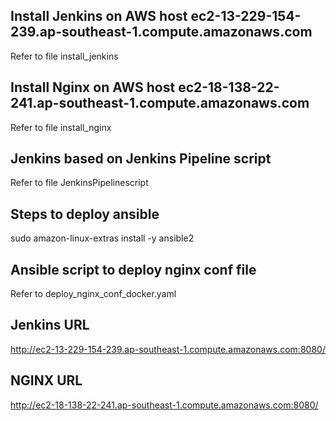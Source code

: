 ## Install Jenkins on AWS host ec2-13-229-154-239.ap-southeast-1.compute.amazonaws.com
Refer to file install_jenkins

## Install Nginx on AWS host ec2-18-138-22-241.ap-southeast-1.compute.amazonaws.com
Refer to file install_nginx

## Jenkins based on Jenkins Pipeline script
Refer to file JenkinsPipelinescript

## Steps to deploy ansible 
sudo amazon-linux-extras install -y ansible2

## Ansible script to deploy nginx conf file
Refer to deploy_nginx_conf_docker.yaml

## Jenkins URL
http://ec2-13-229-154-239.ap-southeast-1.compute.amazonaws.com:8080/

## NGINX URL
http://ec2-18-138-22-241.ap-southeast-1.compute.amazonaws.com:8080/